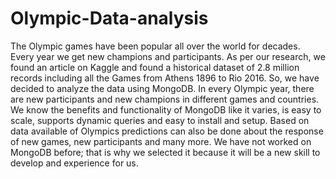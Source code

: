 # Olympic-Data-analysis

The Olympic games have been popular all over
the world for decades. Every year we get new champions and
participants. As per our research, we found an article on Kaggle
and found a historical dataset of 2.8 million records including
all the Games from Athens 1896 to Rio 2016. So, we have
decided to analyze the data using MongoDB. In every Olympic
year, there are new participants and new champions in different
games and countries. We know the benefits and functionality
of MongoDB like it varies, is easy to scale, supports dynamic
queries and easy to install and setup. Based on data available of
Olympics predictions can also be done about the response of new
games, new participants and many more. We have not worked
on MongoDB before; that is why we selected it because it will
be a new skill to develop and experience for us.
